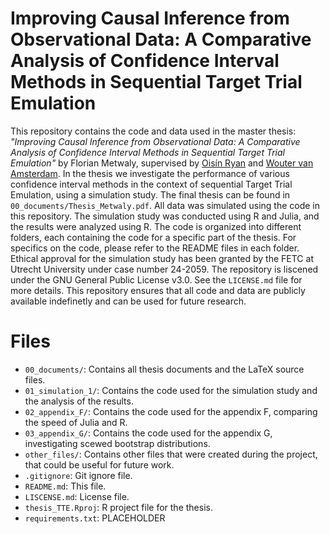 # Improving Causal Inference from Observational Data: A Comparative Analysis of Confidence Interval Methods in Sequential Target Trial Emulation

This repository contains the code and data used in the master thesis: *"Improving Causal Inference from Observational Data: A Comparative Analysis of Confidence Interval Methods in Sequential Target Trial Emulation"* by Florian Metwaly, supervised by [Oisín Ryan](https://ryanoisin.github.io/) and [Wouter van Amsterdam](https://wvanamsterdam.com/). In the thesis we investigate the performance of various confidence interval methods in the context of sequential Target Trial Emulation, using a simulation study. The final thesis can be found in `00_documents/Thesis_Metwaly.pdf`.
All data was simulated using the code in this repository. The simulation study was conducted using R and Julia, and the results were analyzed using R. The code is organized into different folders, each containing the code for a specific part of the thesis. For specifics on the code, please refer to the README files in each folder.
Ethical approval for the simulation study has been granted by the FETC at Utrecht University under case number 24-2059.
The repository is liscened under the GNU General Public License v3.0. See the `LICENSE.md` file for more details. This repository ensures that all code and data are publicly available indefinetly and can be used for future research.

# Files
- `00_documents/`: Contains all thesis documents and the LaTeX source files.
- `01_simulation_1/`: Contains the code used for the simulation study and the analysis of the results.
- `02_appendix_F/`: Contains the code used for the appendix F, comparing the speed of Julia and R.
- `03_appendix_G/`: Contains the code used for the appendix G, investigating scewed bootstrap distributions.
- `other_files/`: Contains other files that were created during the project, that could be useful for future work.
- `.gitignore`: Git ignore file.
- `README.md`: This file.
- `LISCENSE.md`: License file.
- `thesis_TTE.Rproj`: R project file for the thesis.
- `requirements.txt`: PLACEHOLDER

